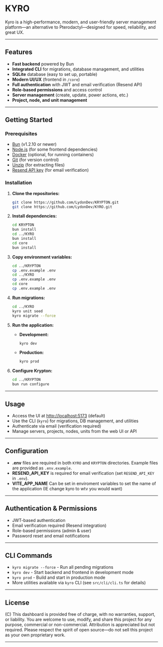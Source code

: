 # KYRO

Kyro is a high-performance, modern, and user-friendly server management platform—an alternative to Pterodactyl—designed for speed, reliability, and great UX.

---

## Features

- **Fast backend** powered by Bun
- **Integrated CLI** for migrations, database management, and utilities
- **SQLite** database (easy to set up, portable)
- **Modern UI/UX** (frontend in `/core`)
- **Full authentication** with JWT and email verification (Resend API)
- **Role-based permissions** and access control
- **Server management** (create, update, power actions, etc.)
- **Project, node, and unit management**

---

## Getting Started

### Prerequisites

- [Bun](https://bun.sh) (v1.2.10 or newer)
- [Node.js](https://nodejs.org) (for some frontend dependencies)
- [Docker](https://www.docker.com) (optional, for running containers)
- [Git](https://git-scm.com) (for version control)
- [Unzip](https://www.info-zip.org/UnZip.html) (for extracting files)
- [Resend API key](https://resend.com) (for email verification)

### Installation

1. **Clone the repositories:**

   ```bash
   git clone https://github.com/LydonDev/KRYPTON.git
   git clone https://github.com/LydonDev/KYRO.git
   ```

2. **Install dependencies:**

   ```bash
   cd KRYPTON
   bun install
   cd ../KYRO
   bun install
   cd core
   bun install
   ```

3. **Copy environment variables:**

   ```bash
   cd ../KRYPTON
   cp .env.example .env
   cd ../KYRO
   cp .env.example .env
   cd core
   cp .env.example .env
   ```

4. **Run migrations:**

   ```bash
   cd ../KYRO
   kyro unit seed
   kyro migrate --force
   ```

5. **Run the application:**

   - **Development:**

     ```bash
     kyro dev
     ```

   - **Production:**

     ```bash
     kyro prod
     ```

6. **Configure Krypton:**

   ```bash
   cd ../KRYPTON
   bun run configure
   ```

---

## Usage

- Access the UI at [http://localhost:5173](http://localhost:5173) (default)
- Use the CLI (`kyro`) for migrations, DB management, and utilities
- Authenticate via email (verification required)
- Manage servers, projects, nodes, units from the web UI or API

---

## Configuration

- **.env** files are required in both `KYRO` and `KRYPTON` directories. Example files are provided as `.env.example`.
- **RESEND_API_KEY** is required for email verification (set `RESEND_API_KEY` in `.env`).
- **VITE_APP_NAME** Can be set in enviroment variables to set the name of the application (IE change kyro to wtv you would want)
---

## Authentication & Permissions

- JWT-based authentication
- Email verification required (Resend integration)
- Role-based permissions (admin & user)
- Password reset and email notifications

---

## CLI Commands

- `kyro migrate --force` - Run all pending migrations
- `kyro dev` - Start backend and frontend in development mode
- `kyro prod` - Build and start in production mode
- More utilities available via `kyro` CLI (see `src/cli/cli.ts` for details)

---

## License

(C) This dashboard is provided free of charge, with no warranties, support, or liability. You are welcome to use, modify, and share this project for any purpose, commercial or non-commercial. Attribution is appreciated but not required. Please respect the spirit of open source—do not sell this project as your own proprietary work.

---
